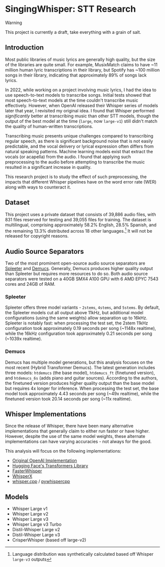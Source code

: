 # SingingWhisper: STT Research

> [!WARNING]  
> This project is currently a draft, take everything with a grain of salt.

## Introduction
Most public libraries of music lyrics are generally high quality, but the size of the libraries are quite small. For example, MusixMatch claims to have ~11 million human lyric transcriptions in their library, but Spotify has ~100 million songs in their library, indicating that approximately 89% of songs lack lyrics.

In 2022, while working on a project involving music lyrics, I had the idea to use speech-to-text models to transcribe songs. Initial tests showed that most speech-to-text models at the time couldn't transcribe music effectively. However, when OpenAI released their Whisper series of models later that year, I revisited my original idea. I found that Whisper performed *significantly* better at transcribing music than other STT models, though the output of the best model at the time (`large`, now `large-v1`) still didn't match the quality of human-written transcriptions.

Transcribing music presents unique challenges compared to transcribing regular speech, as there is significant background noise that is not easily predictable, and the vocal delivery or lyrical expression often differs from natural speaking patterns. Machine learning models exist that extract the vocals (or acapella) from the audio. I found that applying such preprocessing to the audio before attempting to transcribe the music resulted in a significant increase in quality. 

This research project is to study the effect of such preprocessing, the impacts that different Whisper pipelines have on the word error rate (WER) along with ways to counteract it.

## Dataset

This project uses a private dataset that consists of 39,886 audio files, with 831 files reserved for testing and 39,055 files for training. The dataset is multilingual, comprising approximately 58.2% English, 28.5% Spanish, and the remaining 13.3% distributed across 18 other languages.[^1] It will not be released for copyright reasons.

[^1]: Language distribution was synthetically calculated based off Whisper `large-v3` outputs

## Audio Source Separators

Two of the most prominent open-source audio source separators are [Spleeter](https://github.com/deezer/spleeter) and [Demucs](https://github.com/facebookresearch/demucs). Generally, Demucs produces higher quality output than Spleeter but requires more resources to do so. Both audio source separators were tested on a 40GB SMX4 A100 GPU with 6 AMD EPYC 7543 cores and 24GB of RAM.

### Spleeter
Spleeter offers three model variants - `2stems`, `4stems`, and `5stems`. By default, the Spleeter models cut all output above 11kHz, but additional model configurations (using the same weights) allow separation up to 16kHz. Spleeter is notably fast: when processing the test set, the 2stem 11kHz configuration took approximately 0.19 seconds per song (~1148x realtime), while the 16kHz configuration took approximately 0.21 seconds per song (~1039x realtime).

### Demucs
Demucs has multiple model generations, but this analysis focuses on the most recent (Hybrid Transformer Demucs). The latest generation includes three models: `htdemucs` (the base model), `htdemucs_ft` (finetuned version), and `htdemucs_6s` (adds piano and guitar sources). According to the authors, the finetuned version produces higher quality output than the base model but requires 4x longer for inference. When processing the test set, the base model took approximately 4.43 seconds per song (~49x realtime), while the finetuned version took 20.14 seconds per song (~11x realtime).

## Whisper Implementations

Since the release of Whisper, there have been many alternative implementations that generally claim to either run faster or have higher. However, despite the use of the same model weights, these alternate implementations can have varying accuracies - not always for the good.  

This analysis will focus on the following implementations:

- [Original OpenAI Implementation](https://github.com/openai/whisper)
- [Hugging Face's Transformers Library](https://github.com/huggingface/transformers)
- [FasterWhisper](https://github.com/SYSTRAN/faster-whisper)
- [WhisperX](https://github.com/m-bain/whisperX)
- [whisper.cpp](https://github.com/ggerganov/whisper.cpp) / [pywhispercpp](https://github.com/absadiki/pywhispercpp)

## Models

- Whisper Large v1
- Whisper Large v2
- Whisper Large v3
- Whisper Large v3 Turbo
- Distil-Whisper Large v2
- Distil-Whisper Large v3
- CrisperWhisper (based off large-v2)